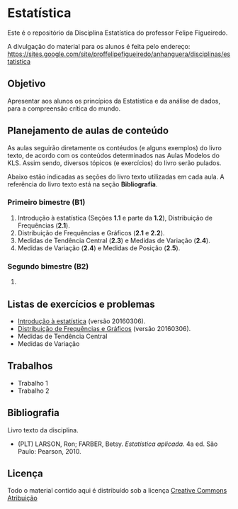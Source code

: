 # Estatística

Este é o repositório da Disciplina Estatística do professor Felipe Figueiredo.

A divulgação do material para os alunos é feita pelo endereço: https://sites.google.com/site/proffelipefigueiredo/anhanguera/disciplinas/estatistica

## Objetivo

Apresentar aos alunos os princípios da Estatística e da análise de dados, para a compreensão crítica do mundo.

## Planejamento de aulas de conteúdo

As aulas seguirão diretamente os contéudos (e alguns exemplos) do livro texto, de acordo com os conteúdos determinados nas Aulas Modelos do KLS. Assim sendo, diversos tópicos (e exercícios) do livro serão pulados.

Abaixo estão indicadas as seções do livro texto utilizadas em cada aula. A referência do livro texto está na seção **Bibliografia**.

### Primeiro bimestre (B1)

1. Introdução à estatística (Seções **1.1** e parte da **1.2**), Distribuição de Frequências (**2.1**).
1. Distribuição de Frequências e Gráficos (**2.1** e **2.2**).
1. Medidas de Tendência Central (**2.3**) e Medidas de Variação (**2.4**).
1. Medidas de Variação (**2.4**) e Medidas de Posição (**2.5**).

### Segundo bimestre (B2)

1. 

## Listas de exercícios e problemas

- [Introdução à estatística][] (versão 20160306).
- [Distribuição de Frequências e Gráficos][] (versão 20160306).
- Medidas de Tendência Central
- Medidas de Variação

[Introdução à estatística]: Listas/Estatistica-lista-intro.pdf
[Distribuição de Frequências e Gráficos]: Listas/Estatistica-lista-Frequencias.pdf

## Trabalhos

- Trabalho 1
- Trabalho 2

## Bibliografia

Livro texto da disciplina.

- (PLT) LARSON, Ron; FARBER, Betsy. _Estatística aplicada_. 4a ed. São Paulo: Pearson, 2010.

## Licença
Todo o material contido aqui é distribuído sob a licença [Creative Commons Atribuição](http://creativecommons.org/licenses/by/4.0/deed.pt_BR)
